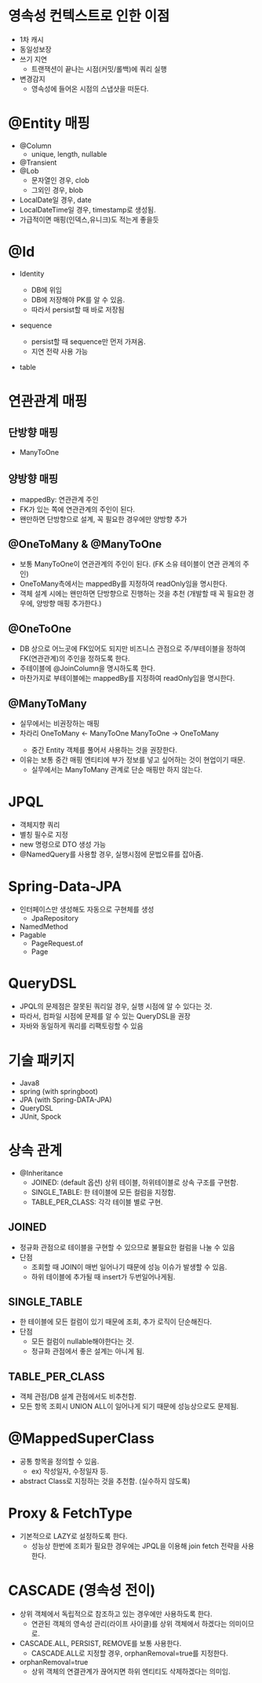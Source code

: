 # 영속성 컨텍스트로 인한 이점
- 1차 캐시
- 동일성보장
- 쓰기 지연
    - 트랜잭션이 끝나는 시점(커밋/롤백)에 쿼리 실행
- 변경감지
    - 영속성에 들어온 시점의 스냅샷을 떠둔다.

# @Entity 매핑
- @Column
    - unique, length, nullable
- @Transient
- @Lob
    - 문자열인 경우, clob
    - 그외인 경우,  blob
- LocalDate일 경우, date
- LocalDateTime일 경우, timestamp로 생성됨.
- 가급적이면 매핑(인덱스,유니크)도 적는게 좋을듯

# @Id 
- Identity
    - DB에 위임
    - DB에 저장해야 PK를 알 수 있음.
    - 따라서 persist할 때 바로 저장됨

- sequence
    - persist할 때 sequence만 먼저 가져옴.
    - 지연 전략 사용 가능

- table


# 연관관계 매핑
## 단방향 매핑
- ManyToOne

## 양방향 매핑
- mappedBy: 연관관계 주인
- FK가 있는 쪽에 연관관계의 주인이 된다.
- 왠만하면 단방향으로 설계, 꼭 필요한 경우에만 양방향 추가

## @OneToMany & @ManyToOne
- 보통 ManyToOne이 연관관계의 주인이 된다. (FK 소유 테이블이 연관 관계의 주인)
- OneToMany측에서는 mappedBy를 지정하여 readOnly임을 명시한다.
- 객체 설계 시에는 왠만하면 단방향으로 진행하는 것을 추천 (개발할 때 꼭 필요한 경우에, 양방향 매핑 추가한다.)

## @OneToOne
- DB 상으로 어느곳에 FK있어도 되지만 비즈니스 관점으로 주/부테이블을 정하여 FK(연관관계)의 주인을 정하도록 한다.
- 주테이블에 @JoinColumn을 명시하도록 한다.
- 마찬가지로 부테이블에는 mappedBy를 지정하여 readOnly임을 명시한다.

## @ManyToMany
- 실무에서는 비권장하는 매핑
- 차라리 OneToMany <- ManyToOne <Entity> ManyToOne -> OneToMany
    - 중간 Entity 객체를 풀어서 사용하는 것을 권장한다.
- 이유는 보통 중간 매핑 엔티티에 부가 정보를 넣고 싶어하는 것이 현업이기 때문.
    - 실무에서는 ManyToMany 관계로 단순 매핑만 하지 않는다.

# JPQL
- 객체지향 쿼리
- 별칭 필수로 지정
- new 명령으로 DTO 생성 가능
- @NamedQuery를 사용할 경우, 실행시점에 문법오류를 잡아줌.


# Spring-Data-JPA
- 인터페이스만 생성해도 자동으로 구현체를 생성
    - JpaRepository
- NamedMethod
- Pagable
    - PageRequest.of
    - Page


# QueryDSL
- JPQL의 문제점은 잘못된 쿼리일 경우, 실행 시점에 알 수 있다는 것.
- 따라서, 컴파일 시점에 문제를 알 수 있는 QueryDSL을 권장
- 자바와 동일하게 쿼리를 리팩토링할 수 있음

# 기술 패키지
- Java8
- spring (with springboot)
- JPA (with Spring-DATA-JPA)
- QueryDSL
- JUnit, Spock


# 상속 관계
- @Inheritance
    - JOINED: (default 옵션) 상위 테이블, 하위테이블로 상속 구조를 구현함.
    - SINGLE_TABLE: 한 테이블에 모든 컬럼을 지정함.
    - TABLE_PER_CLASS: 각각 테이블 별로 구현.

## JOINED
- 정규화 관점으로 테이블을 구현할 수 있으므로 불필요한 컬럼을 나눌 수 있음
- 단점
    - 조회할 때 JOIN이 매번 일어나기 때문에 성능 이슈가 발생할 수 있음.
    - 하위 테이블에 추가될 때 insert가 두번일어나게됨.

## SINGLE_TABLE
- 한 테이블에 모든 컬럼이 있기 때문에 조회, 추가 로직이 단순해진다.
- 단점
    - 모든 컬럼이 nullable해야한다는 것.
    - 정규화 관점에서 좋은 설계는 아니게 됨.

## TABLE_PER_CLASS
- 객체 관점/DB 설계 관점에서도 비추천함.
- 모든 항목 조회시 UNION ALL이 일어나게 되기 때문에 성능상으로도 문제됨.

# @MappedSuperClass
- 공통 항목을 정의할 수 있음.
    - ex) 작성일자, 수정일자 등.
- abstract Class로 지정하는 것을 추천함. (실수하지 않도록)

# Proxy & FetchType
- 기본적으로 LAZY로 설정하도록 한다. 
  - 성능상 한번에 조회가 필요한 경우에는 JPQL을 이용해 join fetch 전략을 사용한다.

# CASCADE (영속성 전이)
- 상위 객체에서 독립적으로 참조하고 있는 경우에만 사용하도록 한다.
  - 연관된 객체의 영속성 관리(라이프 사이클)를 상위 객체에서 하겠다는 의미이므로.
- CASCADE.ALL, PERSIST, REMOVE를 보통 사용한다.
  - CASCADE.ALL로 지정할 경우, orphanRemoval=true를 지정한다.
- orphanRemoval=true
  - 상위 객체의 연결관계가 끊어지면 하위 엔티티도 삭제하겠다는 의미임.
  
  
